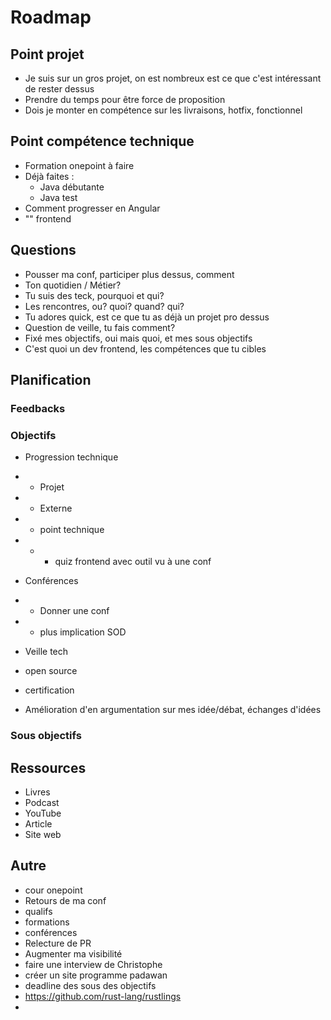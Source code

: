 # Roadmap

## Point projet

- Je suis sur un gros projet, on est nombreux est ce que c'est intéressant de rester dessus
- Prendre du temps pour être force de proposition
- Dois je monter en compétence sur les livraisons, hotfix, fonctionnel

## Point compétence technique

- Formation onepoint à faire
- Déjà faites :
  - Java débutante
  - Java test
- Comment progresser en Angular
- "" frontend

## Questions

- Pousser ma conf, participer plus dessus, comment
- Ton quotidien / Métier?
- Tu suis des teck, pourquoi et qui?
- Les rencontres, ou? quoi? quand? qui?
- Tu adores quick, est ce que tu as déjà un projet pro dessus
- Question de veille, tu fais comment?
- Fixé mes objectifs, oui mais quoi, et mes sous objectifs
- C'est quoi un dev frontend, les compétences que tu cibles

## Planification

### Feedbacks

### Objectifs

- Progression technique
- - Projet
- - Externe
- - point technique
- - - quiz frontend avec outil vu à une conf

- Conférences
- - Donner une conf
- - plus implication SOD

- Veille tech

- open source

- certification

- Amélioration d'en argumentation sur mes idée/débat, échanges d'idées

### Sous objectifs

## Ressources

- Livres
- Podcast
- YouTube
- Article
- Site web

## Autre

- cour onepoint
- Retours de ma conf
- qualifs
- formations
- conférences
- Relecture de PR
- Augmenter ma visibilité
- faire une interview de Christophe
- créer un site programme padawan
- deadline des sous des objectifs
- <https://github.com/rust-lang/rustlings>
-
